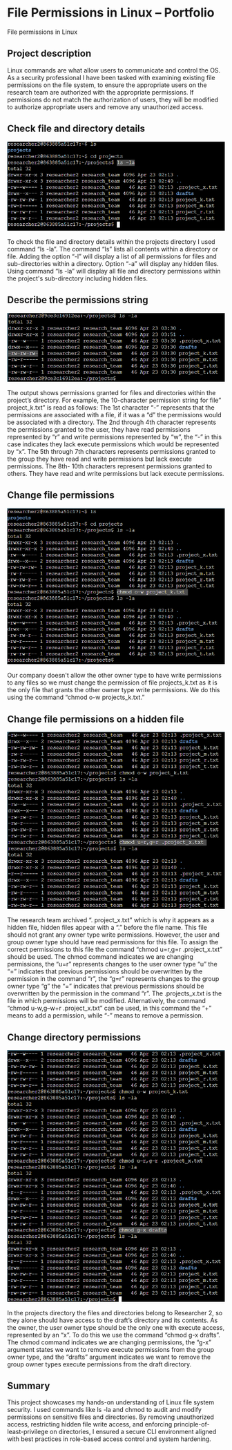 # File Permissions in Linux – Portfolio
File permissions in Linux


## Project description

Linux commands are what allow users to communicate and control the OS. As a security professional I have been tasked with examining existing file permissions on the file system, to ensure the appropriate users on the research team are authorized with the appropriate permissions. If permissions do not match the authorization of users, they will be modified to authorize appropriate users and remove any unauthorized access.


## Check file and directory details


![Output of `ls -la` command](images/ls-la-output.png)

To check the file and directory details within the projects directory I used command “ls -la”. The command “ls” lists all contents within a directory or file. Adding the option “-l” will display a list of all permissions for files and sub-directories within a directory. Option “-a” will display any hidden files. Using command “ls -la” will display all file and directory permissions within the project's sub-directory including hidden files.


## Describe the permissions string


![Example of permission string breakdown](images/permissions-string-explained.png)

The output shows permissions granted for files and directories within the project’s directory. For example, the 10-character permission string for file” project_k.txt” is read as follows: The 1st character “-” represents that the permissions are associated with a file, if it was a “d” the permissions would be associated with a directory. The 2nd through 4th character represents the permissions granted to the user, they have read permissions represented by “r” and write permissions represented by “w”, the “-” in this case indicates they lack execute permissions which would be represented by “x”. The 5th through 7th characters represents permissions granted to the group they have read and write permissions but lack execute permissions. The 8th- 10th characters represent permissions granted to others. They have read and write permissions but lack execute permissions.


## Change file permissions


![Removing write permission for others using chmod](images/chmod-o-w.png)

Our company doesn't allow the other owner type to have write permissions to any files so we must change the permission of file projects_k.txt as it is the only file that grants the other owner type write permissions. We do this using the command “chmod o-w projects_k.txt.”


## Change file permissions on a hidden file


![Changing permissions on a hidden file](images/chmod-hidden-file.png)

The research team archived “. project_x.txt” which is why it appears as a hidden file, hidden files appear with a “.” before the file name. This file should not grant any owner type write permissions. However, the user and group owner type should have read permissions for this file. To assign the correct permissions to this file the command “chmod u=r,g=r .project_x.txt” should be used.  The chmod command indicates we are changing permissions, the “u=r” represents changes to the user owner type “u” the “=” indicates that previous permissions should be overwritten by the permission in the command “r”, the “g=r” represents changes to the group owner type “g” the “=” indicates that previous permissions should be overwritten by the permission in the command “r”. The .projects_x.txt is the file in which permissions will be modified. Alternatively, the command “chmod u-w,g–w+r .project_x.txt” can be used, in this command the “+” means to add a permission, while “-” means to remove a permission.


## Change directory permissions


![Restricting directory access using chmod](images/chmod-directory.png)

In the projects directory the files and directories belong to Researcher 2, so they alone should have access to the draft’s directory and its contents. As the owner, the user owner type should be the only one with execute access, represented by an “x”. To do this we use the command “chmod g-x drafts”. The chmod command indicates we are changing permissions, the “g-x” argument states we want to remove execute permissions from the group owner type, and the “drafts” argument indicates we want to remove the group owner types execute permissions from the draft directory.


## Summary

This project showcases my hands-on understanding of Linux file system security. I used commands like ls -la and chmod to audit and modify permissions on sensitive files and directories.
By removing unauthorized access, restricting hidden file write access, and enforcing principle-of-least-privilege on directories, I ensured a secure CLI environment aligned with best practices in role-based access control and system hardening.
